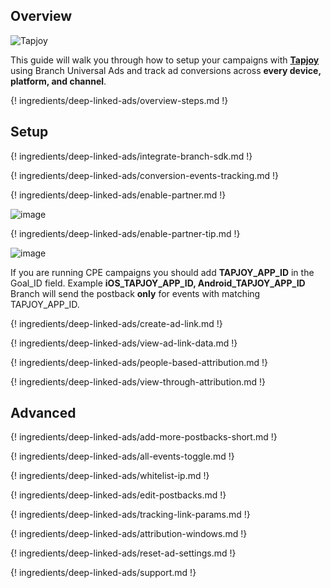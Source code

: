 ## Overview

![Tapjoy](https://cdn.branch.io/branch-assets/ad-partner-manager/386574786681131050/tapjoy-logo-1524796724959.png)

This guide will walk you through how to setup your campaigns with **[Tapjoy](http://tapjoy.com)** using Branch Universal Ads and track ad conversions across **every device, platform, and channel**.

{! ingredients/deep-linked-ads/overview-steps.md !}

## Setup

{! ingredients/deep-linked-ads/integrate-branch-sdk.md !}

{! ingredients/deep-linked-ads/conversion-events-tracking.md !}

{! ingredients/deep-linked-ads/enable-partner.md !}

![image](/img/pages/deep-linked-ads/tapjoy/tapjoy-enable.png)

{! ingredients/deep-linked-ads/enable-partner-tip.md !}

![image](/img/pages/deep-linked-ads/tapjoy/tapjoy-postbacks-new.png)

If you are running CPE campaigns you should add **TAPJOY_APP_ID** in the Goal_ID field. Example **iOS_TAPJOY_APP_ID, Android_TAPJOY_APP_ID**
Branch will send the postback **only** for events with matching TAPJOY_APP_ID.

{! ingredients/deep-linked-ads/create-ad-link.md !}

{! ingredients/deep-linked-ads/view-ad-link-data.md !}

{! ingredients/deep-linked-ads/people-based-attribution.md !}

{! ingredients/deep-linked-ads/view-through-attribution.md !}

## Advanced

{! ingredients/deep-linked-ads/add-more-postbacks-short.md !}

{! ingredients/deep-linked-ads/all-events-toggle.md !}

{! ingredients/deep-linked-ads/whitelist-ip.md !}

{! ingredients/deep-linked-ads/edit-postbacks.md !}

{! ingredients/deep-linked-ads/tracking-link-params.md !}

{! ingredients/deep-linked-ads/attribution-windows.md !}

{! ingredients/deep-linked-ads/reset-ad-settings.md !}

{! ingredients/deep-linked-ads/support.md !}
